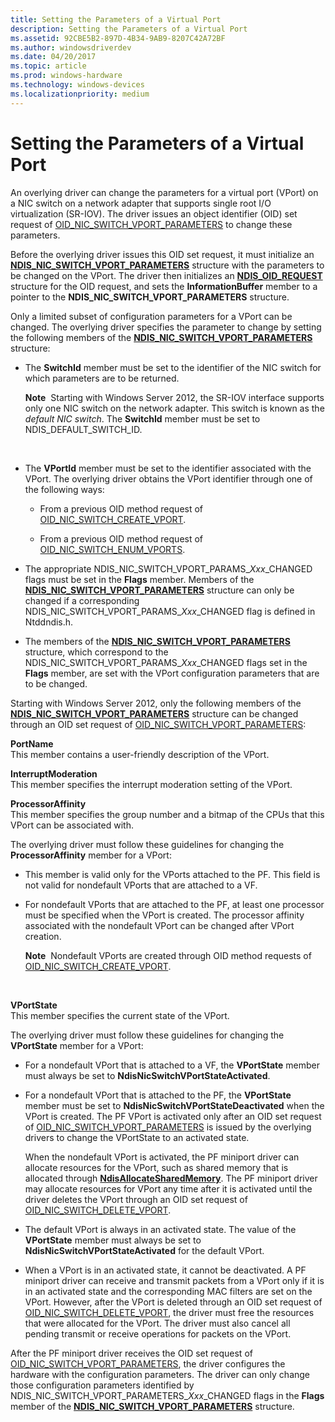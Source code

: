 ```yaml
---
title: Setting the Parameters of a Virtual Port
description: Setting the Parameters of a Virtual Port
ms.assetid: 92CBE5B2-897D-4B34-9AB9-8207C42A72BF
ms.author: windowsdriverdev
ms.date: 04/20/2017
ms.topic: article
ms.prod: windows-hardware
ms.technology: windows-devices
ms.localizationpriority: medium
---
```


# Setting the Parameters of a Virtual Port


An overlying driver can change the parameters for a virtual port (VPort) on a NIC switch on a network adapter that supports single root I/O virtualization (SR-IOV). The driver issues an object identifier (OID) set request of [OID\_NIC\_SWITCH\_VPORT\_PARAMETERS](https://msdn.microsoft.com/library/windows/hardware/hh451825) to change these parameters.

Before the overlying driver issues this OID set request, it must initialize an [**NDIS\_NIC\_SWITCH\_VPORT\_PARAMETERS**](https://msdn.microsoft.com/library/windows/hardware/hh451597) structure with the parameters to be changed on the VPort. The driver then initializes an [**NDIS\_OID\_REQUEST**](https://msdn.microsoft.com/library/windows/hardware/ff566710) structure for the OID request, and sets the **InformationBuffer** member to a pointer to the **NDIS\_NIC\_SWITCH\_VPORT\_PARAMETERS** structure.

Only a limited subset of configuration parameters for a VPort can be changed. The overlying driver specifies the parameter to change by setting the following members of the [**NDIS\_NIC\_SWITCH\_VPORT\_PARAMETERS**](https://msdn.microsoft.com/library/windows/hardware/hh451597) structure:

-   The **SwitchId** member must be set to the identifier of the NIC switch for which parameters are to be returned.

    **Note**  Starting with Windows Server 2012, the SR-IOV interface supports only one NIC switch on the network adapter. This switch is known as the *default NIC switch*. The **SwitchId** member must be set to NDIS\_DEFAULT\_SWITCH\_ID.

     

-   The **VPortId** member must be set to the identifier associated with the VPort. The overlying driver obtains the VPort identifier through one of the following ways:

    -   From a previous OID method request of [OID\_NIC\_SWITCH\_CREATE\_VPORT](https://msdn.microsoft.com/library/windows/hardware/hh451816).

    -   From a previous OID method request of [OID\_NIC\_SWITCH\_ENUM\_VPORTS](https://msdn.microsoft.com/library/windows/hardware/hh451821).

-   The appropriate NDIS\_NIC\_SWITCH\_VPORT\_PARAMS\_*Xxx*\_CHANGED flags must be set in the **Flags** member. Members of the [**NDIS\_NIC\_SWITCH\_VPORT\_PARAMETERS**](https://msdn.microsoft.com/library/windows/hardware/hh451597) structure can only be changed if a corresponding NDIS\_NIC\_SWITCH\_VPORT\_PARAMS\_*Xxx*\_CHANGED flag is defined in Ntddndis.h.

-   The members of the [**NDIS\_NIC\_SWITCH\_VPORT\_PARAMETERS**](https://msdn.microsoft.com/library/windows/hardware/hh451597) structure, which correspond to the NDIS\_NIC\_SWITCH\_VPORT\_PARAMS\_*Xxx*\_CHANGED flags set in the **Flags** member, are set with the VPort configuration parameters that are to be changed.

Starting with Windows Server 2012, only the following members of the [**NDIS\_NIC\_SWITCH\_VPORT\_PARAMETERS**](https://msdn.microsoft.com/library/windows/hardware/hh451597) structure can be changed through an OID set request of [OID\_NIC\_SWITCH\_VPORT\_PARAMETERS](https://msdn.microsoft.com/library/windows/hardware/hh451825):

<a href="" id="portname"></a>**PortName**  
This member contains a user-friendly description of the VPort.

<a href="" id="interruptmoderation"></a>**InterruptModeration**  
This member specifies the interrupt moderation setting of the VPort.

<a href="" id="processoraffinity"></a>**ProcessorAffinity**  
This member specifies the group number and a bitmap of the CPUs that this VPort can be associated with.

The overlying driver must follow these guidelines for changing the **ProcessorAffinity** member for a VPort:

-   This member is valid only for the VPorts attached to the PF. This field is not valid for nondefault VPorts that are attached to a VF.

-   For nondefault VPorts that are attached to the PF, at least one processor must be specified when the VPort is created. The processor affinity associated with the nondefault VPort can be changed after VPort creation.

    **Note**  Nondefault VPorts are created through OID method requests of [OID\_NIC\_SWITCH\_CREATE\_VPORT](https://msdn.microsoft.com/library/windows/hardware/hh451816).

     

<a href="" id="vportstate"></a>**VPortState**  
This member specifies the current state of the VPort.

The overlying driver must follow these guidelines for changing the **VPortState** member for a VPort:

-   For a nondefault VPort that is attached to a VF, the **VPortState** member must always be set to **NdisNicSwitchVPortStateActivated**.

-   For a nondefault VPort that is attached to the PF, the **VPortState** member must be set to **NdisNicSwitchVPortStateDeactivated** when the VPort is created. The PF VPort is activated only after an OID set request of [OID\_NIC\_SWITCH\_VPORT\_PARAMETERS](https://msdn.microsoft.com/library/windows/hardware/hh451825) is issued by the overlying drivers to change the VPortState to an activated state.

    When the nondefault VPort is activated, the PF miniport driver can allocate resources for the VPort, such as shared memory that is allocated through [**NdisAllocateSharedMemory**](https://msdn.microsoft.com/library/windows/hardware/ff561616). The PF miniport driver may allocate resources for VPort any time after it is activated until the driver deletes the VPort through an OID set request of [OID\_NIC\_SWITCH\_DELETE\_VPORT](https://msdn.microsoft.com/library/windows/hardware/hh451818).

-   The default VPort is always in an activated state. The value of the **VPortState** member must always be set to **NdisNicSwitchVPortStateActivated** for the default VPort.

-   When a VPort is in an activated state, it cannot be deactivated. A PF miniport driver can receive and transmit packets from a VPort only if it is in an activated state and the corresponding MAC filters are set on the VPort. However, after the VPort is deleted through an OID set request of [OID\_NIC\_SWITCH\_DELETE\_VPORT](https://msdn.microsoft.com/library/windows/hardware/hh451818), the driver must free the resources that were allocated for the VPort. The driver must also cancel all pending transmit or receive operations for packets on the VPort.

After the PF miniport driver receives the OID set request of [OID\_NIC\_SWITCH\_VPORT\_PARAMETERS](https://msdn.microsoft.com/library/windows/hardware/hh451825), the driver configures the hardware with the configuration parameters. The driver can only change those configuration parameters identified by NDIS\_NIC\_SWITCH\_VPORT\_PARAMETERS\_*Xxx*\_CHANGED flags in the **Flags** member of the [**NDIS\_NIC\_SWITCH\_VPORT\_PARAMETERS**](https://msdn.microsoft.com/library/windows/hardware/hh451597) structure.

 

 





